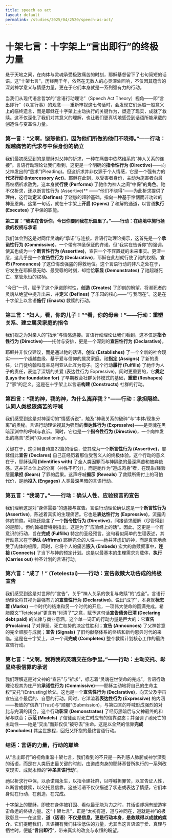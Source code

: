 ```yaml
---
title: speech as act
layout: default
permalink: /studies/2025/04/2520/speech-as-act/
---
```


# **十架七言：十字架上“言出即行”的终极力量**

悬于天地之间，在肉体与灵魂承受极致痛苦的时刻，耶稣基督留下了七句简短的话语。这“十架七言”，历经两千年，依然在无数人的心灵深处回响，不仅因其蕴含的深刻神学意义与情感力量，更在于它们本身就是一系列强有力的行动。

当我们从现代语言哲学的“言语行动理论”（Speech Act Theory）视角——即“言出即行”（以言行事）的观念——重新审视这七句话时，会发现它们远超一般意义上的临终遗言，而是耶稣在十字架上主动执行的关键作为，塑造了现实，成就了救赎。这不仅深化了我们对其意义的理解，也让我们更真切地感受到话语所能承载的创造性与变革性力量。

### **第一言：“父啊，饶恕他们，因为他们所做的他们不晓得。”——行动：超越痛苦的代求与中保身份的确立**

我们最初感受到的是耶稣对父神的祈求，一种在痛苦中依然维系的“神人关系的连接”。言语行动理论让我们看到，这更是一个明确的**指令性行为 (Directive)**——向父神发出的“恳求”(Pleading)。但这祈求并非仅源于个人情感，它是一个强有力的**代求行动 (Intercessory Act)**。耶稣在此刻，以受害者身份，主动为施害者向最高权柄祈求赦免，这本身就**行使 (Performs)** 了祂作为神人之间“中保”的角色。祂不仅祈求，还以断言性行为 (Assertive)** ——“他们不晓得”——为此祈求提供了理由，这行动**定义 (Defines)** 了饶恕的超验基础，指向一种基于怜悯而非功过的神圣恩典。这第一句话，就在十字架上**开启 (Opens)** 了和解的通道，以言语**执行 (Executes)** 了中保的职能。

**第二言：“我实在告诉你，今日你要同我在乐园里了。”——行动：在绝境中施行拯救的权柄与承诺**

我们体会到这是对同伴灵魂的“承诺”与连接。言语行动理论揭示，这首先是一个**承诺性行为 (Commissive)**，一个带有神圣保证的许诺。但“我实在告诉你”的强调，使其也成为一个**断言性行为 (Assertive)**，宣告一个不容置疑的未来事实。更深一层，这几乎是一个**宣告性行为 (Declarative)**，耶稣在此刻就行使了祂的权柄，**宣布 (Pronounces)** 了这位悔改强盗的得救地位。这个言语行动的非凡之处在于，它发生在耶稣最无助、最受辱的时刻，却恰恰**彰显 (Demonstrates)** 了祂超越死亡、掌管永恒的权柄。

“今日”一词，赋予了这个承诺即时性，**创造 (Creates)** 了即刻的盼望，将濒死者的灵魂从绝望中提升出来，并**定义 (Defines)** 了乐园的核心——“与我同在”。这是在十字架上以言语**施行 (Enacts)** 救赎的行动。

### **第三言：“妇人，看，你的儿子！”“看，你的母亲！”——行动：重塑关系、建立属灵家庭的指令**

我们视之为对亲人的“指示”与情感连接。言语行动理论让我们看到，这不仅是**指令性行为 (Directive)**——托付与安排，更是一个深刻的**宣告性行为 (Declarative)**。

耶稣并非仅仅建议，而是通过祂的话语，**创立 (Establishes)** 了一个全新的社会现实——一个超越血缘、基于爱与信仰的属灵家庭。祂**指定 (Assigns)** 了新的责任，让门徒约翰和母亲马利亚从此互为母子。这个行动**履行 (Fulfills)** 了祂作为人子的责任，表达了深切的关爱 (表达性行为 Expressive)，同时更重要的，它**奠定 (Lays the foundation for)** 了早期教会社群关怀模式的基础，**重塑 (Reshapes)** 了“家”的定义。这是在十字架上以言语**构建 (Constructs)** 社群的行动。

### **第四言：“我的神，我的神，为什么离弃我？”——行动：承担隔绝、认同人类极限痛苦的呼喊**

我们感受到这是对神深切的“情感诉说”，触及“神我关系的破碎”与“本体/现象分离”的奥秘。言语行动理论视其为强烈的**表达性行为 (Expressive)**——是灵魂在黑暗深渊中的呼喊与哀诉。同时，它也是一个**指令性行为 (Directive)**，一个向神发出的痛苦“质问”(Questioning)。

关键在于，这引用自诗篇22篇的话语，使其成为一个**断言性行为 (Assertive)**，耶稣借此**宣告 (Declares)** 自己正经历着那位受苦义人的终极体验。这个行动的意义在于，耶稣**认同 (Identifies with)** 了全人类因罪而与神隔绝的最深痛苦和被弃绝感。这并非本体上的分离（神性不可分），而是祂作为“道成肉身”者，在现象/经验层面**承担 (Bears)** 了罪的后果。这声呼喊**揭示 (Reveals)** 了救赎所需付上的可怕代价，是祂**投入 (Engages)** 人类最深黑暗的言语行动。

### **第五言：“我渴了。”——行动：确认人性、应验预言的宣告**

我们理解这是对“身体需要”的连接与宣告。言语行动理论确认这是一个**断言性行为 (Assertive)**，陈述着真实的生理痛苦。它也是**表达性行为 (Expressive)**，流露肉体的煎熬。可能还隐含了一个**指令性行为 (Directive)**，间接请求缓解（尽管得到的是醋）。但约翰福音特别指出，这是为了“应验经上的话”。因此，这更是一个有意识的行动，旨在**完成 (Fulfills)** 特定的圣经预言。这句看似简单的生理表述，其行动意义在于**确认 (Affirms)** 耶稣完全的人性——祂并非虚幻的神，而是真实地承受了肉体的极限。同时，它将个人的痛苦**嵌入 (Embeds)** 宏大的救赎叙事中，**连接 (Connects)** 了当下与神的预定计划。这是以最基本的生理需求为载体，**执行 (Carries out)** 神圣计划的言语行动。

### **第六言：“成了！” (Tetelestai)——行动：宣告救赎大功告成的终极宣告**

我们感受到这是对世界的“宣告”，关乎“神人关系的恢复与救赎”的“成全”。言语行动理论将其视为最强有力的**宣告性行为 (Declarative)**。说出“成了”，本身就**标志着 (Marks)** 一个时代的结束和另一个时代的开启，一项伟大使命的圆满完成。希腊原文“Tetelestai”更含有“付清了”之意，赋予这句话**宣告债务已清 (Declaring debt paid)** 的法律与商业意涵。这个单一词汇的行动力量是巨大的：它**宣告 (Proclaims)** 了对罪恶、死亡权势的决定性胜利；**宣告 (Announces)** 了父神旨意的完全顺服与成就；**宣告 (Signals)** 了旧约献祭体系的终结和新约恩典时代的来临。这是在十字架上，以一个词**完成 (Completes)** 整个救赎计划核心工作的最终宣告行动。

### **第七言：“父啊，我将我的灵魂交在你手里。”——行动：主动交托、彰显终极信靠的承诺**

我们理解这是对父神的“宣告”与“祈求”，标志着“灵魂在世使命的完成”。言语行动理论视其为庄严的**承诺性行为 (Commissive)**——耶稣主动地将自己的生命主权“交托”(Entrusting)给父。这也是一个**宣告性行为 (Declarative)**，向天父及宇宙宣告这个最后的、自愿的行动。同时，它洋溢着**表达性行为 (Expressive)** 的内涵——极致的“信靠”(Trust)与“顺服”(Submission)，与第四言的呼喊形成强烈的对比与完满的闭合。这个行动**彰显 (Demonstrates)** 了经历黑暗后与父神最终的和解与联合；**示范 (Models)** 了信徒面对死亡时应有的信靠姿态；并强调了祂死亡的主动性——祂是“交出”而非仅仅“被夺去”生命。这是以全然的信靠**完成 (Concludes)** 其尘世旅程，回归父怀抱的最终言语行动。

### **结语：言语的力量，行动的巅峰**

从“言出即行”的视角重温十架七言，我们看到的不只是一系列感人肺腑或神学深奥的话语，而是在人类历史最关键的时刻，由道成肉身的耶稣基督所执行的一系列改变现实、成就永恒的“**神圣言语行动**”。

祂以祈求行中保，以承诺赐永生，以指令建社群，以呼喊担罪苦，以宣告证人性，以断言成救赎，以交托显信靠。这些话语不仅仅描述了状态或表达了情感，它们本身就在行动，在创造，在完成。

十字架上的耶稣，即使在身体被钉固、看似最无能为力之时，其话语却拥有塑造宇宙命运的终极力量。这“十架七言”，正是“太初有道，道与神同在，道就是神”的极致彰显——在这里，**道（话语）不仅是信息，更是行动本身，是救赎得以成就的媒介**。它们提醒我们，言语拥有我们往往低估的力量，尤其当这言语源于爱、真理与牺牲时，便能“**言出即行**”，带来真实的改变与永恒的盼望。